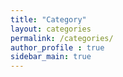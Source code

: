 ```yaml
---
title: "Category"
layout: categories
permalink: /categories/
author_profile : true
sidebar_main: true
---
```

